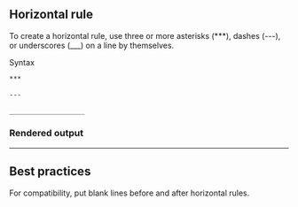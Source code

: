 ## Horizontal rule

To create a horizontal rule, use three or more asterisks (***), dashes (---), or underscores (___) on a line by themselves.

Syntax

```md
***

---

___________________
```

### Rendered output

***

## Best practices

For compatibility, put blank lines before and after horizontal rules.
